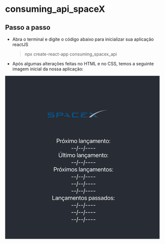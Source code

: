# consuming_api_spaceX
## Passo a passo

* Abra o terminal e digite o código abaixo para inicializar sua aplicação reactJS
	> npx create-react-app consuming_spacex_api
* Após algumas alterações feitas no HTML e no CSS, temos a seguinte imagem inicial da nossa aplicação:  
<img src="imagem_inicial_app.png" width="500px" text-align="center">
